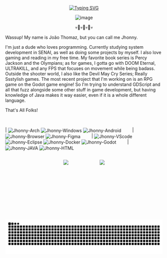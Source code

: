 <div align="center">
  <a href="https://git.io/typing-svg">
    <img src="https://readme-typing-svg.demolab.com?font=Rubik+code&weight=500&size=22&pause=1000&color=8B0000&center=true&vCenter=true&random=false&width=524&lines=+Welcome+to+my+fortress!" alt="Typing SVG">
  </a>
  <p allign"center"> <img width="600" height="600" alt="image" src="https://github.com/user-attachments/assets/e370449f-c801-4fab-9635-0c3ab89cd7b7" />
 <p allign"center"> 💀🎸💀🎸💀🎸💀
  
</div>  


<p allign"left"> Wassup! My name is João Thomaz, but you can call me Jhonny.
  
  I'm just a dude who loves programming. Currently studying system development in SENAI, as well as doing some projects by myself. I also love gaming and reading in my free time. My favorite book series is Percy Jackson and the Olympians; as for games, I gotta go with DOOM Eternal, ULTRAKILL, and any FPS that focuses on movement while being badass. Outside the shooter world, I also like the Devil May Cry Series; Really Ssstylish games. The most recent project that I'm working on is an RPG game on the Godot game engine! So I'm trying to understand GDScript and all that fuzz alongside some other stuff in game development, but having knowledge of Java makes it way easier, even if it is a whole different language. 
  
That's All Folks!

##

<div style="display: inline_block"><br>  
  |
  <img align="center" alt="Jhonny-Arch" height="30" width="40" src="https://cdn.jsdelivr.net/gh/devicons/devicon@latest/icons/archlinux/archlinux-original.svg" ">
  <img align="center" alt="Jhonny-Windows" height="30" width="40" src="https://cdn.jsdelivr.net/gh/devicons/devicon@latest/icons/windows11/windows11-original.svg" ">
  <img align="center" alt="Jhonny-Android" height="30" width="40" src="https://cdn.jsdelivr.net/gh/devicons/devicon@latest/icons/android/android-plain-wordmark.svg" ">
  &nbsp;&nbsp;&nbsp;&nbsp;&nbsp;&nbsp;&nbsp;&nbsp;|
  <img align="center" alt="Jhonny-Browser" height="30" width="40" src="https://cdn.jsdelivr.net/gh/devicons/devicon@latest/icons/opera/opera-original.svg" ">
  <img align="center" alt="Jhonny-Figma" height="30" width="40" src="https://cdn.jsdelivr.net/gh/devicons/devicon@latest/icons/figma/figma-original.svg" "> 
  &nbsp;&nbsp;&nbsp;&nbsp;&nbsp;&nbsp;&nbsp;&nbsp;|
  <img align="center" alt="Jhonny-VScode" height="30" width="40" src="https://cdn.jsdelivr.net/gh/devicons/devicon@latest/icons/vscode/vscode-original.svg" ">
  <img align="center" alt="Jhonny-Eclipse" height="30" width="40" src="https://cdn.jsdelivr.net/gh/devicons/devicon@latest/icons/eclipse/eclipse-original.svg" ">
  <img align="center" alt="Jhonny-Docker" heigh="30" width="40" src="https://cdn.jsdelivr.net/gh/devicons/devicon@latest/icons/docker/docker-original.svg" ">
  <img align="center" alt="Jhonny-Godot" height="30" width="40" src="https://cdn.jsdelivr.net/gh/devicons/devicon@latest/icons/godot/godot-original.svg" ">
  &nbsp;&nbsp;&nbsp;&nbsp;&nbsp;&nbsp;&nbsp;&nbsp;|
  <img align="center" alt="Jhonny-JAVA" height="30" width="40" src="https://cdn.jsdelivr.net/gh/devicons/devicon@latest/icons/java/java-original.svg" ">
  <img align="center" alt="Jhonny-HTML" height="30" width="40" src="https://cdn.jsdelivr.net/gh/devicons/devicon@latest/icons/html5/html5-original-wordmark.svg" "> 
</div>

##

 <div style="display: flex; justify-content: center; gap: 100px;"> 
    <img src="https://github-readme-stats.vercel.app/api?username=JhonnyThomazz&show_icons=true&theme=midnight-purple" style="height: 160px;" />
    <img src="https://github-readme-stats.vercel.app/api/top-langs/?username=JhonnyThomazz&layout=compact&theme=midnight-purple" style="height: 160px;" />
  </div>
  
##
<picture align="center">
  <source media="(prefers-color-scheme: dark)" srcset="https://raw.githubusercontent.com/JhonnyThomazz/JhonnyThomazz/output/github-contribution-grid-snake-dark.svg">
  <source media="(prefers-color-scheme: dark)" srcset="https://raw.githubusercontent.com/JhonnyThomazz/JhonnyThomazz/output/github-contribution-grid-snake-dark.svg">
  <img align="center" alt="github contribution grid snake animation" src="https://raw.githubusercontent.com/JhonnyThomazz/JhonnyThomazz/output/github-contribution-grid-snake.svg">
</picture>
